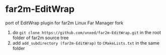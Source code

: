# far2m-EditWrap

port of EditWrap plugin for far2m Linux Far Manager fork


1. do `git clone https://github.com/unxed/far2m-EditWrap.git` in the root folder of far2m source tree
2. add `add_subdirectory (far2m-EditWrap)` to `CMakeLists.txt` in the same folder
